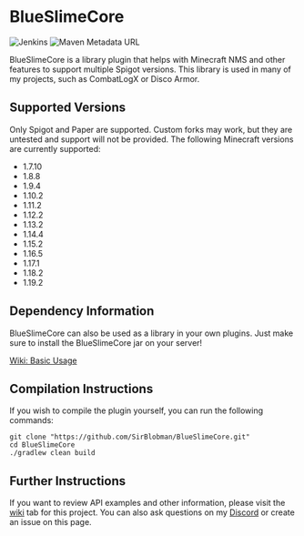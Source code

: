 # BlueSlimeCore

![Jenkins](https://img.shields.io/jenkins/build?jobUrl=https%3A%2F%2Fjenkins.sirblobman.xyz%2Fjob%2FSirBlobman%2Fjob%2FBlueSlimeCore%2Fjob%2Fmain%2F&style=plastic)
![Maven Metadata URL](https://img.shields.io/maven-metadata/v?metadataUrl=https%3A%2F%2Fnexus.sirblobman.xyz%2Fpublic%2Fcom%2Fgithub%2Fsirblobman%2Fapi%2Fcore%2Fmaven-metadata.xml&style=plastic)

BlueSlimeCore is a library plugin that helps with Minecraft NMS and other features to support multiple Spigot versions.
This library is used in many of my projects, such as CombatLogX or Disco Armor.

## Supported Versions

Only Spigot and Paper are supported. Custom forks may work, but they are untested and support will not be provided.
The following Minecraft versions are currently supported:

- 1.7.10
- 1.8.8
- 1.9.4
- 1.10.2
- 1.11.2
- 1.12.2
- 1.13.2
- 1.14.4
- 1.15.2
- 1.16.5
- 1.17.1
- 1.18.2
- 1.19.2

## Dependency Information

BlueSlimeCore can also be used as a library in your own plugins.
Just make sure to install the BlueSlimeCore jar on your server!

[Wiki: Basic Usage](https://github.com/SirBlobman/BlueSlimeCore/wiki/Basic-Usage)

## Compilation Instructions

If you wish to compile the plugin yourself, you can run the following commands:

```shell
git clone "https://github.com/SirBlobman/BlueSlimeCore.git"
cd BlueSlimeCore
./gradlew clean build
```

## Further Instructions

If you want to review API examples and other information,
please visit the [wiki](https://github.com/SirBlobman/BlueSlimeCore/wiki/) tab for this project.
You can also ask questions on my [Discord](https://discord.gg/XMq2agT) or create an issue on this page.
